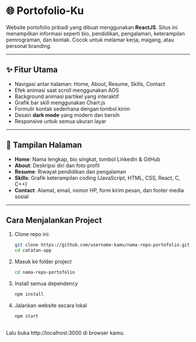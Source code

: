 # 🌐 Portofolio-Ku

Website portofolio pribadi yang dibuat menggunakan **ReactJS**. Situs ini menampilkan informasi seperti bio, pendidikan, pengalaman, keterampilan pemrograman, dan kontak. Cocok untuk melamar kerja, magang, atau personal branding.

---

## ✨ Fitur Utama

- Navigasi antar halaman: Home, About, Resume, Skills, Contact
- Efek animasi saat scroll menggunakan AOS
- Background animasi partikel yang interaktif
- Grafik bar skill menggunakan Chart.js
- Formulir kontak sederhana dengan tombol kirim
- Desain **dark mode** yang modern dan bersih
- Responsive untuk semua ukuran layar

---

## 📄 Tampilan Halaman

- **Home**: Nama lengkap, bio singkat, tombol LinkedIn & GitHub
- **About**: Deskripsi diri dan foto profil
- **Resume**: Riwayat pendidikan dan pengalaman
- **Skills**: Grafik keterampilan coding (JavaScript, HTML, CSS, React, C, C++)
- **Contact**: Alamat, email, nomor HP, form kirim pesan, dan footer media sosial

---

## Cara Menjalankan Project

1. Clone repo ini:
   ```bash
   git clone https://github.com/username-kamu/nama-repo-portofolio.git
   cd catatan-app

2. Masuk ke folder project
   ```bash
   cd nama-repo-portofolio
   
3. Install semua dependency
   ```bash
   npm install
4. Jalankan website secara lokal
   ```bash
   npm start
 
Lalu buka http://localhost:3000 di browser kamu.

